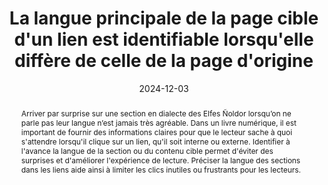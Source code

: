 ---
N: '126'
Rubrique: Internationalisation
title: La langue principale de la page cible d'un lien est identifiable lorsqu'elle diffère de celle de la page d'origine
detail: 
abstract: Arriver par surprise sur une section en dialecte des Elfes Ñoldor lorsqu’on ne parle pas leur langue n’est jamais très agréable. Dans un livre numérique, il est important de fournir des informations claires pour que le lecteur sache à quoi s'attendre lorsqu'il clique sur un lien, qu'il soit interne ou externe. Identifier à l'avance la langue de la section ou du contenu cible permet d'éviter des surprises et d'améliorer l'expérience de lecture. Préciser la langue des sections dans les liens aide ainsi à limiter les clics inutiles ou frustrants pour les lecteurs.
categories: 
    - "Internationalisation"
agrege: O4126-E037
opquast: '4 126'
indiceebook: '37'
description: "Règle n°37"
before: "036"
weight: "037"
after: "038"
actif: '1'
layout: rules
date: 2024-12-03
tags: 
    - "Utilisabilité"
    - "Accessibilité"
objectif: 
    - "Permettre aux lecteurs et aux outils de lecture, notamment les outils de synthèse vocale, d'anticiper un changement de langue lors de la navigation dans un livre numérique."
    - "Éviter que les lecteurs accèdent à une section ou un contenu dont ils ne comprennent pas la langue, en indiquant clairement la langue cible à l'avance."
Meo: 
    - "La langue cible d'un lien peut être indiquée de plusieurs manières&nbsp;: <ul><li>Via le libellé du lien, rédigé dans la langue cible, ce qui permet au lecteur d'anticiper le changement de langue</li><li>Éventuellement à l'aide d'une icône appropriée, telle qu'un symbole ou un indicateur visuel (comme un drapeau), bien que l'usage d'icônes soit moins courant dans les livres numériques et puisse dépendre du contexte de mise en page.</li><li> Éventuellement de manière explicite dans le libellé du lien ou dans son contexte immédiat, en mentionnant clairement la langue cible directement dans le texte ou les informations autour du lien.</li></ul>"
Controle: 
    - "Identifier manuellement les liens dont le contenu de la section ou du document cible n'est pas rédigé dans la même langue que celle de la section actuelle."
    - "Vérifier, pour chacun de ces liens, que le lecteur est immédiatement informé de la langue du contenu cible, soit à travers le libellé du lien (rédigé dans la langue cible), soit par un indicateur visuel approprié, soit par une indication explicite dans le contexte du lien."
epubcheck: false 
ace: false
humancheck: true
ReadiumGoToolkit: 
Source: 
    - "Opquast"
Referentiel: 
    - ""
steps: 
    - "Projet éditorial"
    - "Production numérique"
---